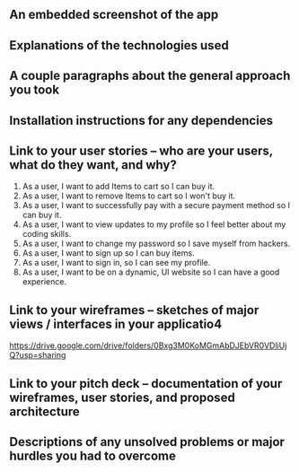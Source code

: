 ## An embedded screenshot of the app
## Explanations of the technologies used
## A couple paragraphs about the general approach you took
## Installation instructions for any dependencies
## Link to your user stories – who are your users, what do they want, and why?

1. As a user, I want to add Items to cart so I can buy it.
2. As a user, I want to remove Items to cart so I won't buy it.
3. As a user, I want to successfully pay with a secure payment method so I can buy it.
4. As a user, I want to view updates to my profile so I feel better about my coding skills.
5. As a user, I want to change my password so I save myself from hackers.
6. As a user, I want to sign up so I can buy items.
7. As a user, I want to sign in, so I can see my profile.
8. As a user, I want to be on a dynamic, UI website so I can have a good experience.

## Link to your wireframes – sketches of major views / interfaces in your applicatio4

https://drive.google.com/drive/folders/0Bxg3M0KoMGmAbDJEbVR0VDliUjQ?usp=sharing

## Link to your pitch deck – documentation of your wireframes, user stories, and proposed architecture
## Descriptions of any unsolved problems or major hurdles you had to overcome
